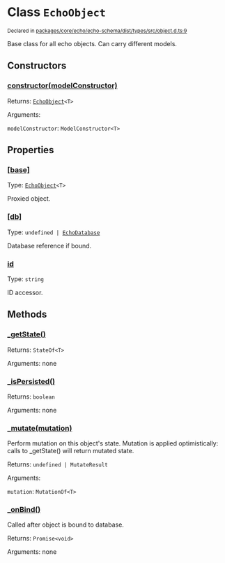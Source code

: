 # Class `EchoObject`
<sub>Declared in [packages/core/echo/echo-schema/dist/types/src/object.d.ts:9]()</sub>


Base class for all echo objects.
Can carry different models.

## Constructors
### [constructor(modelConstructor)]()


Returns: <code>[EchoObject](/api/@dxos/client/classes/EchoObject)&lt;T&gt;</code>

Arguments: 

`modelConstructor`: <code>ModelConstructor&lt;T&gt;</code>

## Properties
### [[base]]()
Type: <code>[EchoObject](/api/@dxos/client/classes/EchoObject)&lt;T&gt;</code>

Proxied object.
### [[db]]()
Type: <code>undefined | [EchoDatabase](/api/@dxos/client/classes/EchoDatabase)</code>

Database reference if bound.
### [id]()
Type: <code>string</code>

ID accessor.

## Methods
### [_getState()]()


Returns: <code>StateOf&lt;T&gt;</code>

Arguments: none
### [_isPersisted()]()


Returns: <code>boolean</code>

Arguments: none
### [_mutate(mutation)]()


Perform mutation on this object's state.
Mutation is applied optimistically: calls to _getState() will return mutated state.

Returns: <code>undefined | MutateResult</code>

Arguments: 

`mutation`: <code>MutationOf&lt;T&gt;</code>
### [_onBind()]()


Called after object is bound to database.

Returns: <code>Promise&lt;void&gt;</code>

Arguments: none